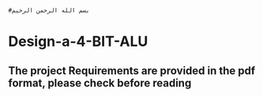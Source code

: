                                                                                                                   #بسم الله الرحمن الرحيم
# Design-a-4-BIT-ALU
## The project Requirements are provided in the pdf format, please check before reading 
